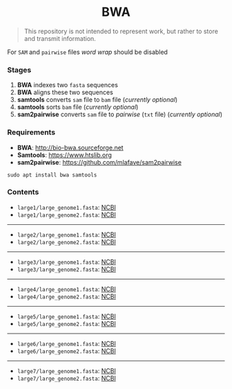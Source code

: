 <h1 align="center">BWA</h1>

> This repository is not intended to represent work, but rather to store and transmit information.

For `SAM` and `pairwise` files *word wrap* should be disabled


### Stages

1. **BWA** indexes two `fasta` sequences
2. **BWA** aligns these two sequences
3. **samtools** converts `sam` file to `bam` file (*currently optional*)
4. **samtools** sorts `bam` file (*currently optional*)
5. **sam2pairwise** converts `sam` file to *pairwise* (`txt` file) (*currently optional*)


### Requirements

- **BWA**: http://bio-bwa.sourceforge.net
- **Samtools**: https://www.htslib.org
- **sam2pairwise**: https://github.com/mlafave/sam2pairwise

`sudo apt install bwa samtools`


### Contents

- `large1/large_genome1.fasta`: [NCBI](https://www.ncbi.nlm.nih.gov/nuccore/CP003305.1)
- `large1/large_genome2.fasta`: [NCBI](https://www.ncbi.nlm.nih.gov/nuccore/CP000766.3)
---
- `large2/large_genome1.fasta`: [NCBI](https://www.ncbi.nlm.nih.gov/nuccore/NZ_CP009625.1)
- `large2/large_genome2.fasta`: [NCBI](https://www.ncbi.nlm.nih.gov/nuccore/NZ_CP007695.1)
---
- `large3/large_genome1.fasta`: [NCBI](https://www.ncbi.nlm.nih.gov/nuccore/NZ_CP009626.1)
- `large3/large_genome2.fasta`: [NCBI](https://www.ncbi.nlm.nih.gov/nuccore/NZ_CP007696.1)
---
- `large4/large_genome1.fasta`: [NCBI](https://www.ncbi.nlm.nih.gov/nuccore/CP002079)
- `large4/large_genome2.fasta`: [NCBI](https://www.ncbi.nlm.nih.gov/nuccore/AM040265.1)
---
- `large5/large_genome1.fasta`: [NCBI](https://www.ncbi.nlm.nih.gov/nuccore/864354655)
- `large5/large_genome2.fasta`: [NCBI](https://www.ncbi.nlm.nih.gov/nuccore/15603881)
---
- `large6/large_genome1.fasta`: [NCBI](https://www.ncbi.nlm.nih.gov/nuccore/134045046)
- `large6/large_genome2.fasta`: [NCBI](https://www.ncbi.nlm.nih.gov/nuccore/CP002913.1)
---
- `large7/large_genome1.fasta`: [NCBI](https://www.ncbi.nlm.nih.gov/nuccore/NC_015758.1)
- `large7/large_genome2.fasta`: [NCBI](https://www.ncbi.nlm.nih.gov/nuccore/NC_016946.1)